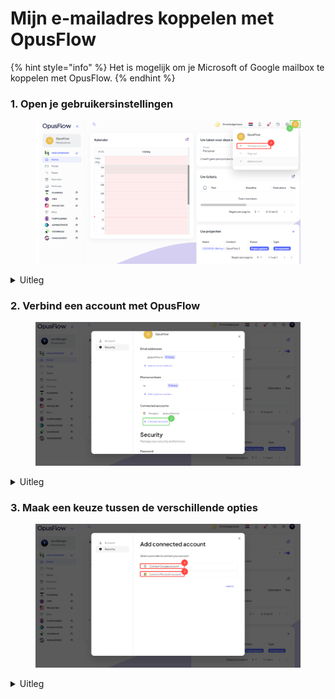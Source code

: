 # Mijn e-mailadres koppelen met OpusFlow

{% hint style="info" %}
Het is mogelijk om je Microsoft of Google mailbox te koppelen met OpusFlow.
{% endhint %}

### 1. Open je gebruikersinstellingen

<figure><img src="../../.gitbook/assets/1 Mail koppelen aan opusflow.svg" alt=""><figcaption></figcaption></figure>

<details>

<summary>Uitleg</summary>

1. Druk op je profielfoto.
2. Druk op "Manage account".

</details>

### 2. Verbind een account met OpusFlow

<figure><img src="../../.gitbook/assets/2 (17).svg" alt=""><figcaption></figcaption></figure>

<details>

<summary>Uitleg</summary>

3. Druk op "+ Connect account" om een account te koppelen aan OpusFlow



</details>

### 3. Maak een keuze tussen de verschillende opties

<figure><img src="../../.gitbook/assets/3 (16).svg" alt=""><figcaption></figcaption></figure>

<details>

<summary>Uitleg</summary>

Kies of je een Microsoft-account of een Google-account koppelt met OpusFlow.

4. Door hier te drukken kun je een Google-account koppelen
5. Door hier te drukken kun je een Microsoft-account koppelen

</details>

